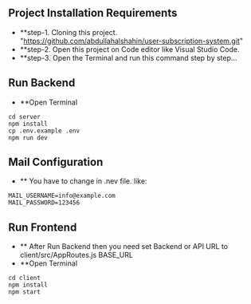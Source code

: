 ## Project Installation Requirements
- **step-1. Cloning this project. "https://github.com/abdullahalshahin/user-subscription-system.git"
- **step-2. Open this project on Code editor like Visual Studio Code.
- **step-3. Open the Terminal and run this command step by step...

## Run Backend
- **Open Terminal
```
cd server
npm install
cp .env.example .env
npm run dev
```

## Mail Configuration
- ** You have to change in .nev file. like:
```
MAIL_USERNAME=info@example.com
MAIL_PASSWORD=123456
```

## Run Frontend
- ** After Run Backend then you need set Backend or API URL to client/src/AppRoutes.js BASE_URL
- **Open Terminal
```
cd client
npm install
npm start
```

